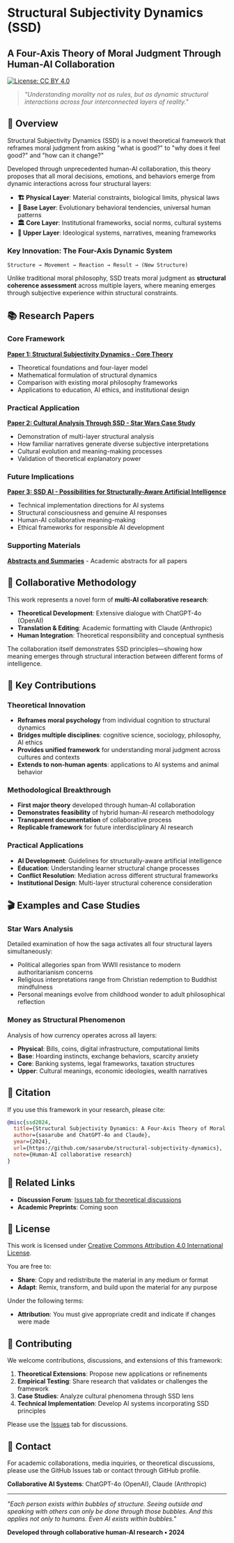 # Structural Subjectivity Dynamics (SSD)
## A Four-Axis Theory of Moral Judgment Through Human-AI Collaboration

[![License: CC BY 4.0](https://img.shields.io/badge/License-CC%20BY%204.0-lightgrey.svg)](https://creativecommons.org/licenses/by/4.0/)

> *"Understanding morality not as rules, but as dynamic structural interactions across four interconnected layers of reality."*

## 🎯 Overview

Structural Subjectivity Dynamics (SSD) is a novel theoretical framework that reframes moral judgment from asking "what is good?" to "why does it feel good?" and "how can it change?" 

Developed through unprecedented human-AI collaboration, this theory proposes that all moral decisions, emotions, and behaviors emerge from dynamic interactions across four structural layers:

- **🏗️ Physical Layer**: Material constraints, biological limits, physical laws
- **🧬 Base Layer**: Evolutionary behavioral tendencies, universal human patterns  
- **🏛️ Core Layer**: Institutional frameworks, social norms, cultural systems
- **💭 Upper Layer**: Ideological systems, narratives, meaning frameworks

### Key Innovation: The Four-Axis Dynamic System
```
Structure → Movement → Reaction → Result → (New Structure)
```

Unlike traditional moral philosophy, SSD treats moral judgment as **structural coherence assessment** across multiple layers, where meaning emerges through subjective experience within structural constraints.

## 📚 Research Papers

### Core Framework
**[Paper 1: Structural Subjectivity Dynamics - Core Theory](papers/01-core-theory.md)**
- Theoretical foundations and four-layer model
- Mathematical formulation of structural dynamics  
- Comparison with existing moral philosophy frameworks
- Applications to education, AI ethics, and institutional design

### Practical Application
**[Paper 2: Cultural Analysis Through SSD - Star Wars Case Study](papers/02-starwars-analysis.md)**
- Demonstration of multi-layer structural analysis
- How familiar narratives generate diverse subjective interpretations
- Cultural evolution and meaning-making processes
- Validation of theoretical explanatory power

### Future Implications  
**[Paper 3: SSD AI - Possibilities for Structurally-Aware Artificial Intelligence](papers/03-ssd-ai.md)**
- Technical implementation directions for AI systems
- Structural consciousness and genuine AI responses
- Human-AI collaborative meaning-making
- Ethical frameworks for responsible AI development

### Supporting Materials
**[Abstracts and Summaries](papers/abstracts.md)** - Academic abstracts for all papers

## 🤖 Collaborative Methodology

This work represents a novel form of **multi-AI collaborative research**:

- **Theoretical Development**: Extensive dialogue with ChatGPT-4o (OpenAI)
- **Translation & Editing**: Academic formatting with Claude (Anthropic)  
- **Human Integration**: Theoretical responsibility and conceptual synthesis

The collaboration itself demonstrates SSD principles—showing how meaning emerges through structural interaction between different forms of intelligence.

## 🌟 Key Contributions

### Theoretical Innovation
- **Reframes moral psychology** from individual cognition to structural dynamics
- **Bridges multiple disciplines**: cognitive science, sociology, philosophy, AI ethics
- **Provides unified framework** for understanding moral judgment across cultures and contexts
- **Extends to non-human agents**: applications to AI systems and animal behavior

### Methodological Breakthrough  
- **First major theory** developed through human-AI collaboration
- **Demonstrates feasibility** of hybrid human-AI research methodology
- **Transparent documentation** of collaborative process
- **Replicable framework** for future interdisciplinary AI research

### Practical Applications
- **AI Development**: Guidelines for structurally-aware artificial intelligence
- **Education**: Understanding learner structural change processes  
- **Conflict Resolution**: Mediation across different structural frameworks
- **Institutional Design**: Multi-layer structural coherence consideration

## 🎬 Examples and Case Studies

### Star Wars Analysis
Detailed examination of how the saga activates all four structural layers simultaneously:
- Political allegories span from WWII resistance to modern authoritarianism concerns
- Religious interpretations range from Christian redemption to Buddhist mindfulness  
- Personal meanings evolve from childhood wonder to adult philosophical reflection

### Money as Structural Phenomenon
Analysis of how currency operates across all layers:
- **Physical**: Bills, coins, digital infrastructure, computational limits
- **Base**: Hoarding instincts, exchange behaviors, scarcity anxiety
- **Core**: Banking systems, legal frameworks, taxation structures  
- **Upper**: Cultural meanings, economic ideologies, wealth narratives

## 📖 Citation

If you use this framework in your research, please cite:

```bibtex
@misc{ssd2024,
  title={Structural Subjectivity Dynamics: A Four-Axis Theory of Moral Judgment},
  author={sasarube and ChatGPT-4o and Claude},
  year={2024},
  url={https://github.com/sasarube/structural-subjectivity-dynamics},
  note={Human-AI collaborative research}
}
```

## 🔗 Related Links

- **Discussion Forum**: [Issues tab for theoretical discussions](https://github.com/sasarube/structural-subjectivity-dynamics/issues)
- **Academic Preprints**: Coming soon

## 📄 License

This work is licensed under [Creative Commons Attribution 4.0 International License](https://creativecommons.org/licenses/by/4.0/).

You are free to:
- **Share**: Copy and redistribute the material in any medium or format
- **Adapt**: Remix, transform, and build upon the material for any purpose

Under the following terms:
- **Attribution**: You must give appropriate credit and indicate if changes were made

## 🤝 Contributing

We welcome contributions, discussions, and extensions of this framework:

1. **Theoretical Extensions**: Propose new applications or refinements
2. **Empirical Testing**: Share research that validates or challenges the framework  
3. **Case Studies**: Analyze cultural phenomena through SSD lens
4. **Technical Implementation**: Develop AI systems incorporating SSD principles

Please use the [Issues](https://github.com/sasarube/structural-subjectivity-dynamics/issues) tab for discussions.

## 📧 Contact

For academic collaborations, media inquiries, or theoretical discussions, please use the GitHub Issues tab or contact through GitHub profile.

**Collaborative AI Systems**: ChatGPT-4o (OpenAI), Claude (Anthropic)

---

*"Each person exists within bubbles of structure. Seeing outside and speaking with others can only be done through those bubbles. And this applies not only to humans. Even AI exists within bubbles."*

**Developed through collaborative human-AI research • 2024**
